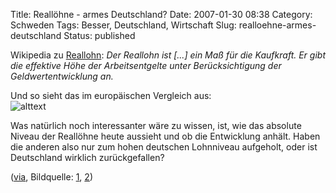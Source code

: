 Title: Reallöhne  -  armes Deutschland?
Date: 2007-01-30 08:38
Category: Schweden
Tags: Besser, Deutschland, Wirtschaft
Slug: realloehne-armes-deutschland
Status: published

Wikipedia zu [Reallohn](http://de.wikipedia.org/wiki/Reallohn): *Der
Reallohn ist [...] ein Maß für die Kaufkraft. Er gibt die effektive Höhe
der Arbeitsentgelte unter Berücksichtigung der Geldwertentwicklung an.*

Und so sieht das im europäischen Vergleich aus:  
![alttext](/pic/reallohne.jpg)

Was natürlich noch interessanter wäre zu wissen, ist, wie das absolute
Niveau der Reallöhne heute aussieht und ob die Entwicklung anhält. Haben
die anderen also nur zum hohen deutschen Lohnniveau aufgeholt, oder ist
Deutschland wirklich zurückgefallen?

([via](http://salongen.de/notiser/?p=603), Bildquelle:
[1](http://www.boeckler.de/pdf/pm_ta_2005_06_13.pdf),
[2](http://www.sueddeutsche.de/,tt4l5/wirtschaft/artikel/878/54824/))

